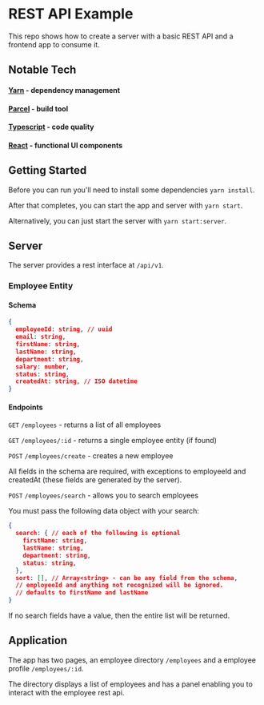 # REST API Example

This repo shows how to create a server with a basic REST API and a frontend app to consume it.

## Notable Tech

#### [Yarn](https://yarnpkg.com/) - dependency management

#### [Parcel](https://parceljs.org/) - build tool

#### [Typescript](https://www.typescriptlang.org/) - code quality

#### [React](https://reactjs.org/) - functional UI components

## Getting Started

Before you can run you'll need to install some dependencies `yarn install`.

After that completes, you can start the app and server with `yarn start`.

Alternatively, you can just start the server with `yarn start:server`.

## Server

The server provides a rest interface at `/api/v1`.

### Employee Entity

#### Schema

```json
{
  employeeId: string, // uuid
  email: string,
  firstName: string,
  lastName: string,
  department: string,
  salary: number,
  status: string,
  createdAt: string, // ISO datetime
}
```

#### Endpoints

`GET` `/employees` - returns a list of all employees

`GET` `/employees/:id` - returns a single employee entity (if found)

`POST` `/employees/create` - creates a new employee

All fields in the schema are required, with exceptions to employeeId and createdAt (these fields are generated by the server).

`POST` `/employees/search` - allows you to search employees

You must pass the following data object with your search:

```json
{
  search: { // each of the following is optional
    firstName: string,
    lastName: string,
    department: string,
    status: string,
  },
  sort: [], // Array<string> - can be any field from the schema,
  // employeeId and anything not recognized will be ignored.
  // defaults to firstName and lastName
}
```

If no search fields have a value, then the entire list will be returned.

## Application

The app has two pages, an employee directory `/employees` and a employee profile `/employees/:id`.

The directory displays a list of employees and has a panel enabling you to interact with the employee rest api.
